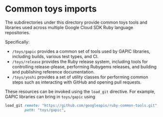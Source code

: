 # Common toys imports

The subdirectories under this directory provide common toys tools and libraries
used across multiple Google Cloud SDK Ruby language repositories.

Specifically:

* `/toys/gapic` provides a common set of tools used by GAPIC libraries,
  including builds, various test types, and CI.
* `/toys/release` provides the Ruby release system, including tools for
  controlling release-please, performing Rubygems releases, and building and
  publishing reference documentation.
* `/toys/yoshi` provides a set of utility classes for performing common steps
  such as interacting with GitHub and opening pull requests.

These resources can be invoked using the `load_git` directive. For example,
GAPIC libraries can bring in `toys/gapic` using

```ruby
load_git remote: "https://github.com/googleapis/ruby-common-tools.git",
         path: "toys/gapic",
```
